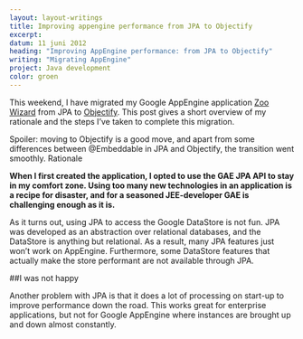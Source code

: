```yaml
---
layout: layout-writings
title: Improving appengine performance from JPA to Objectify
excerpt:
datum: 11 juni 2012
heading: "Improving AppEngine performance: from JPA to Objectify"
writing: "Migrating AppEngine"
project: Java development
color: groen
---
```


This weekend, I have migrated my Google AppEngine application [Zoo Wizard](http://www.zoowizard.eu/) from JPA to [Objectify](https://code.google.com/archive/p/objectify-appengine). This post gives a short overview of my rationale and the steps I’ve taken to complete this migration.

Spoiler: moving to Objectify is a good move, and apart from some differences between @Embeddable in JPA and Objectify, the transition went smoothly.
Rationale

**When I first created the application, I opted to use the GAE JPA API to stay in my comfort zone. Using too many new technologies in an application is a recipe for disaster, and for a seasoned JEE-developer GAE is challenging enough as it is.**

As it turns out, using JPA to access the Google DataStore is not fun. JPA was developed as an abstraction over relational databases, and the DataStore is anything but relational. As a result, many JPA features just won’t work on AppEngine. Furthermore, some DataStore features that actually make the store performant are not available through JPA.

##I was not happy

Another problem with JPA is that it does a lot of processing on start-up to improve performance down the road. This works great for enterprise applications, but not for Google AppEngine where instances are brought up and down almost constantly.


